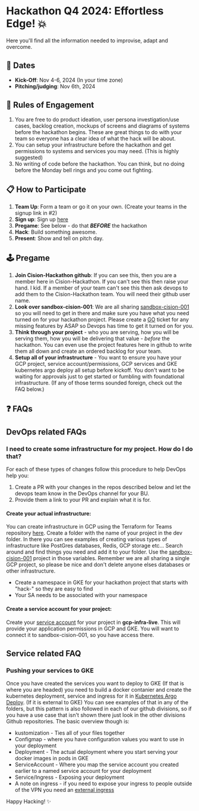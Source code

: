 # Hackathon Q4 2024: Effortless Edge! 💥
Here you'll find all the information needed to improvise, adapt and overcome.

## :calendar: Dates
- **Kick-Off**: Nov 4-6, 2024 (In your time zone)
- **Pitching/judging**: Nov 6th, 2024

## 📜 Rules of Engagement ##
1. You are free to do product ideation, user persona investigation/use cases, backlog creation, mockups of screens and diagrams of systems before the hackathon begins. These are great things to do with your team so everyone has a clear idea of what the hack will be about.
2. You can setup your infrastructure before the hackathon and get permissions to systems and services you may need. (This is highly suggested)
3. No writing of code before the hackathon. You can think, but no doing before the Monday bell rings and you come out fighting.

## :clipboard: How to Participate
1. **Team Up**: Form a team or go it on your own. (Create your teams in the signup link in #2)
2. **Sign up**: Sign up [here](https://forms.office.com/r/bejtfTpSwG)
3. **Pregame**: See below - do that **_BEFORE_** the hackathon 
4. **Hack**: Build something awesome.
5. **Present**: Show and tell on pitch day.

## 🕹️ Pregame
1. **Join Cision-Hackathon github**: If you can see this, then you are a member here in Cision-Hackathon. If you can't see this then raise your hand. I kid. If a member of your team can't see this then ask devops to add them to the Cision-Hackathon team. You will need their github user name.
2. **Look over sandbox-cision-001**: We are all sharing [sandbox-cision-001](https://console.cloud.google.com/home/dashboard?authuser=0&project=sandbox-cision-001) so you will need to get in there and make sure you have what you need turned on for your hackathon project. Please create a [GO](http://go.ticket.cision.com/) ticket for any missing features by ASAP so Devops has time to get it turned on for you.
3. **Think through your project** - who you are serving, how you will be serving them, how you will be delivering that value - _before_ the hackathon. You can even use the project features here in github to write them all down and create an ordered backlog for your team.
4. **Setup all of your infrastructure** - You want to ensure you have your GCP project, service account/permissions, GCP services and GKE kubernetes argo deploy all setup before kickoff. You don't want to be waiting for approvals just to get started or fumbling with foundational infrastructure. (If any of those terms sounded foreign, check out the FAQ below.)
   
## :question: FAQs

## DevOps related FAQs ##
### I need to create some infrastructure for my project. How do I do that? 
For each of these types of changes follow this procedure to help DevOps help you:
1. Create a PR with your changes in the repos described below and let the devops team know in the DevOps channel for your BU.
2. Provide them a link to your PR and explain what it is for.  

#### **Create your actual infrastructure**: ####
You can create infrastructure in GCP using the Terraform for Teams repository [here](https://github.com/Cision-DevOps/terraform-for-teams/tree/main/teams/gcp/dev). Create a folder with the name of your project in the dev folder. In there you can see examples of creating various types of infrastructure like PostGres databases, Redis, GCP storage etc... Search around and find things you need and add it to your folder. Use the [sandbox-cision-001](https://console.cloud.google.com/home/dashboard?authuser=0&project=sandbox-cision-001) project in those variables. Remember we are all sharing a single GCP project, so please be nice and don't delete anyone elses databases or other infrastructure.
* Create a namespace in GKE for your hackathon project that starts with "hack-" so they are easy to find
* Your SA needs to be associated with your namespace

#### **Create a service account for your project**: ####
Create your [service account](https://github.com/Cision-DevOps/gcp-infra-live/tree/main/terraform/service-acounts/app) for your project in **gcp-infra-live**. This will provide your application permissions in GCP and GKE. You will want to connect it to sandbox-cision-001, so you have access there.

## Service related FAQ ##

### **Pushing your services to GKE** ###
Once you have created the services you want to deploy to GKE (If that is where you are headed) you need to build a docker contanier and create the kubernetes deployment, service and ingress for it in [Kubernetes Argo Deploy](https://github.com/Cision-Hackathon/kubernetes-argo-deploy/tree/main/ccs-usa-gke). (If it is external to GKE) 
You can see examples of that in any of the folders, but this pattern is also followed in each of our github divisions, so if you have a use case that isn't shown there just look in the other divisions Github repositories. The basic overview though is:
* kustomization - Ties all of your files together
* Configmap - where you have configuration values you want to use in your deployment
* Deployment - The actual deployment where you start serving your docker images in pods in GKE
* ServiceAccount - Where you map the service account you created earlier to a named service account for your deployment
* Service/Ingress - Exposing your deployment
* A note on ingress - if you need to expose your ingress to people outside of the VPN you need an [external ingress](https://cision.atlassian.net/wiki/spaces/K8S/pages/25384681532/External+DNS+DNS+Self+Management)


Happy Hacking! :sparkles:

